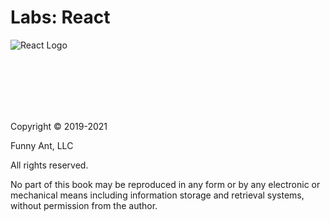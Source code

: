 # Labs: React

![React Logo](https://user-images.githubusercontent.com/1474579/64926660-1362fd00-d7ce-11e9-9772-46e38f600614.png)

<br /><br /><br /><br /><br />

Copyright © 2019-2021

Funny Ant, LLC

All rights reserved.

No part of this book may be reproduced in any form or by any electronic or mechanical means including
information storage and retrieval systems, without permission from the author.

<div style="page-break-after: always;"></div>
